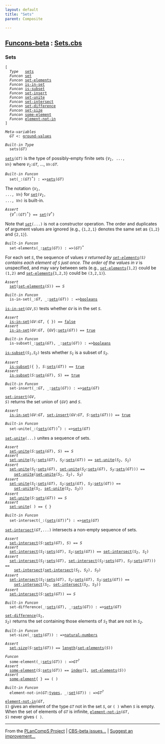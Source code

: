 ```yaml
---
layout: default
title: "Sets"
parent: Composite

---
```


[Funcons-beta] : [Sets.cbs]
-----------------------------

### Sets

<div class="highlighter-rouge"><pre class="highlight"><code>[
  <i class="keyword">Type</i>   <span class="name"><a href="#Name_sets">sets</a></span>
  <i class="keyword">Funcon</i> <span class="name"><a href="#Name_set">set</a></span>
  <i class="keyword">Funcon</i> <span class="name"><a href="#Name_set-elements">set-elements</a></span>
  <i class="keyword">Funcon</i> <span class="name"><a href="#Name_is-in-set">is-in-set</a></span>
  <i class="keyword">Funcon</i> <span class="name"><a href="#Name_is-subset">is-subset</a></span>
  <i class="keyword">Funcon</i> <span class="name"><a href="#Name_set-insert">set-insert</a></span>
  <i class="keyword">Funcon</i> <span class="name"><a href="#Name_set-unite">set-unite</a></span>
  <i class="keyword">Funcon</i> <span class="name"><a href="#Name_set-intersect">set-intersect</a></span>
  <i class="keyword">Funcon</i> <span class="name"><a href="#Name_set-difference">set-difference</a></span>
  <i class="keyword">Funcon</i> <span class="name"><a href="#Name_set-size">set-size</a></span>
  <i class="keyword">Funcon</i> <span class="name"><a href="#Name_some-element">some-element</a></span>
  <i class="keyword">Funcon</i> <span class="name"><a href="#Name_element-not-in">element-not-in</a></span>
]</code></pre></div>



<div class="highlighter-rouge"><pre class="highlight"><code><i class="keyword">Meta-variables</i>
  <span id="PartVariable_GT"><i class="var">GT</i></span> <: <span class="name"><a href="../../Value-Types/index.html#Name_ground-values">ground-values</a></span></code></pre></div>



<div class="highlighter-rouge"><pre class="highlight"><code><i class="keyword">Built-in</i> <i class="keyword">Type</i>
  <span class="name"><span id="Name_sets">sets</span></span>(<span id="Variable76_GT"><i class="var">GT</i></span>)</code></pre></div>

  <code><span class="name"><a href="#Name_sets">sets</a></span>(<i class="var">GT</i>)</code> is the type of possibly-empty finite sets <code>{<i class="var">V<sub class="sub">1</sub></i>, ..., <i class="var">Vn</i>}</code> 
  where <code><i class="var">V<sub class="sub">1</sub></i>:<i class="var">GT</i></code>, ..., <code><i class="var">Vn</i>:<i class="var">GT</i></code>.



<div class="highlighter-rouge"><pre class="highlight"><code><i class="keyword">Built-in</i> <i class="keyword">Funcon</i>
  <span class="name"><span id="Name_set">set</span></span>(_:(<span id="Variable190_GT"><i class="var">GT</i></span>)<sup class="sup">*</sup>) : =><span class="name"><a href="#Name_sets">sets</a></span>(<span id="Variable212_GT"><i class="var">GT</i></span>)</code></pre></div>

  The notation <code>{<i class="var">V<sub class="sub">1</sub></i>, ..., <i class="var">Vn</i>}</code> for <code><span class="name"><a href="#Name_set">set</a></span>(<i class="var">V<sub class="sub">1</sub></i>, ..., <i class="var">Vn</i>)</code> is built-in.

<div class="highlighter-rouge"><pre class="highlight"><code><i class="keyword">Assert</i>
  {<i class="var">V<sup class="sup">*</sup></i>:(<i class="var">GT</i>)<sup class="sup">*</sup>} == <span class="name"><a href="#Name_set">set</a></span>(<i class="var">V<sup class="sup">*</sup></i>)</code></pre></div>


  Note that <code><span class="name"><a href="#Name_set">set</a></span>(...)</code> is not a constructor operation. The order and duplicates
  of argument values are ignored (e.g., <code>{1,2,1}</code> denotes the same set as <code>{1,2}</code> 
  and <code>{2,1}</code>).



<div class="highlighter-rouge"><pre class="highlight"><code><i class="keyword">Built-in</i> <i class="keyword">Funcon</i>
  <span class="name"><span id="Name_set-elements">set-elements</span></span>(_:<span class="name"><a href="#Name_sets">sets</a></span>(<span id="Variable418_GT"><i class="var">GT</i></span>)) : =>(<span id="Variable438_GT"><i class="var">GT</i></span>)<sup class="sup">*</sup></code></pre></div>

  For each set <code><i class="var">S</i></code>, the sequence of values <code><i class="var">V<sup class="sup">*</sup></i></code> returned by <code><span class="name"><a href="#Name_set-elements">set-elements</a></span>(<i class="var">S</i>)</code>
  contains each element of <code><i class="var">S</i></code> just once. The order of the values in <code><i class="var">V<sup class="sup">*</sup></i></code> is
  unspecified, and may vary between sets (e.g., <code><span class="name"><a href="#Name_set-elements">set-elements</a></span>{1,2}</code> could be
  <code>(1,2)</code> and <code><span class="name"><a href="#Name_set-elements">set-elements</a></span>{1,2,3}</code> could be <code>(3,2,1)</code>). 

<div class="highlighter-rouge"><pre class="highlight"><code><i class="keyword">Assert</i>
  <span class="name"><a href="#Name_set">set</a></span>(<span class="name"><a href="#Name_set-elements">set-elements</a></span>(<i class="var">S</i>)) == <i class="var">S</i></code></pre></div>



<div class="highlighter-rouge"><pre class="highlight"><code><i class="keyword">Built-in</i> <i class="keyword">Funcon</i>
  <span class="name"><span id="Name_is-in-set">is-in-set</span></span>(_:<span id="Variable646_GT"><i class="var">GT</i></span>, _:<span class="name"><a href="#Name_sets">sets</a></span>(<span id="Variable658_GT"><i class="var">GT</i></span>)) : =><span class="name"><a href="../../Primitive/Booleans/index.html#Name_booleans">booleans</a></span></code></pre></div>

  <code><span class="name"><a href="#Name_is-in-set">is-in-set</a></span>(<i class="var">GV</i>,<i class="var">S</i>)</code> tests whether <code><i class="var">GV</i></code> is in the set <code><i class="var">S</i></code>.

<div class="highlighter-rouge"><pre class="highlight"><code><i class="keyword">Assert</i>
  <span class="name"><a href="#Name_is-in-set">is-in-set</a></span>(<i class="var">GV</i>:<i class="var">GT</i>, { }) == <span class="name"><a href="../../Primitive/Booleans/index.html#Name_false">false</a></span>
<i class="keyword">Assert</i>
  <span class="name"><a href="#Name_is-in-set">is-in-set</a></span>(<i class="var">GV</i>:<i class="var">GT</i>, {<i class="var">GV</i>}:<span class="name"><a href="#Name_sets">sets</a></span>(<i class="var">GT</i>)) == <span class="name"><a href="../../Primitive/Booleans/index.html#Name_true">true</a></span></code></pre></div>



<div class="highlighter-rouge"><pre class="highlight"><code><i class="keyword">Built-in</i> <i class="keyword">Funcon</i>
  <span class="name"><span id="Name_is-subset">is-subset</span></span>(_:<span class="name"><a href="#Name_sets">sets</a></span>(<span id="Variable821_GT"><i class="var">GT</i></span>), _:<span class="name"><a href="#Name_sets">sets</a></span>(<span id="Variable839_GT"><i class="var">GT</i></span>)) : =><span class="name"><a href="../../Primitive/Booleans/index.html#Name_booleans">booleans</a></span></code></pre></div>

  <code><span class="name"><a href="#Name_is-subset">is-subset</a></span>(<i class="var">S<sub class="sub">1</sub></i>,<i class="var">S<sub class="sub">2</sub></i>)</code> tests whether <code><i class="var">S<sub class="sub">1</sub></i></code> is a subset of <code><i class="var">S<sub class="sub">2</sub></i></code>.

<div class="highlighter-rouge"><pre class="highlight"><code><i class="keyword">Assert</i>
  <span class="name"><a href="#Name_is-subset">is-subset</a></span>({ }, <i class="var">S</i>:<span class="name"><a href="#Name_sets">sets</a></span>(<i class="var">GT</i>)) == <span class="name"><a href="../../Primitive/Booleans/index.html#Name_true">true</a></span>
<i class="keyword">Assert</i>
  <span class="name"><a href="#Name_is-subset">is-subset</a></span>(<i class="var">S</i>:<span class="name"><a href="#Name_sets">sets</a></span>(<i class="var">GT</i>), <i class="var">S</i>) == <span class="name"><a href="../../Primitive/Booleans/index.html#Name_true">true</a></span></code></pre></div>



<div class="highlighter-rouge"><pre class="highlight"><code><i class="keyword">Built-in</i> <i class="keyword">Funcon</i>
  <span class="name"><span id="Name_set-insert">set-insert</span></span>(_:<span id="Variable1001_GT"><i class="var">GT</i></span>, _:<span class="name"><a href="#Name_sets">sets</a></span>(<span id="Variable1013_GT"><i class="var">GT</i></span>)) : =><span class="name"><a href="#Name_sets">sets</a></span>(<span id="Variable1035_GT"><i class="var">GT</i></span>)</code></pre></div>

  <code><span class="name"><a href="#Name_set-insert">set-insert</a></span>(<i class="var">GV</i>, <i class="var">S</i>)</code> returns the set union of <code>{<i class="var">GV</i>}</code> and <code><i class="var">S</i></code>.

<div class="highlighter-rouge"><pre class="highlight"><code><i class="keyword">Assert</i>
  <span class="name"><a href="#Name_is-in-set">is-in-set</a></span>(<i class="var">GV</i>:<i class="var">GT</i>, <span class="name"><a href="#Name_set-insert">set-insert</a></span>(<i class="var">GV</i>:<i class="var">GT</i>, <i class="var">S</i>:<span class="name"><a href="#Name_sets">sets</a></span>(<i class="var">GT</i>))) == <span class="name"><a href="../../Primitive/Booleans/index.html#Name_true">true</a></span></code></pre></div>



<div class="highlighter-rouge"><pre class="highlight"><code><i class="keyword">Built-in</i> <i class="keyword">Funcon</i>
  <span class="name"><span id="Name_set-unite">set-unite</span></span>(_:(<span class="name"><a href="#Name_sets">sets</a></span>(<span id="Variable1178_GT"><i class="var">GT</i></span>))<sup class="sup">*</sup>) : =><span class="name"><a href="#Name_sets">sets</a></span>(<span id="Variable1206_GT"><i class="var">GT</i></span>)</code></pre></div>

  <code><span class="name"><a href="#Name_set-unite">set-unite</a></span>(...)</code> unites a sequence of sets.

<div class="highlighter-rouge"><pre class="highlight"><code><i class="keyword">Assert</i>
  <span class="name"><a href="#Name_set-unite">set-unite</a></span>(<i class="var">S</i>:<span class="name"><a href="#Name_sets">sets</a></span>(<i class="var">GT</i>), <i class="var">S</i>) == <i class="var">S</i>
<i class="keyword">Assert</i>
  <span class="name"><a href="#Name_set-unite">set-unite</a></span>(<i class="var">S<sub class="sub">1</sub></i>:<span class="name"><a href="#Name_sets">sets</a></span>(<i class="var">GT</i>), <i class="var">S<sub class="sub">2</sub></i>:<span class="name"><a href="#Name_sets">sets</a></span>(<i class="var">GT</i>)) == <span class="name"><a href="#Name_set-unite">set-unite</a></span>(<i class="var">S<sub class="sub">2</sub></i>, <i class="var">S<sub class="sub">1</sub></i>)
<i class="keyword">Assert</i>
  <span class="name"><a href="#Name_set-unite">set-unite</a></span>(<i class="var">S<sub class="sub">1</sub></i>:<span class="name"><a href="#Name_sets">sets</a></span>(<i class="var">GT</i>), <span class="name"><a href="#Name_set-unite">set-unite</a></span>(<i class="var">S<sub class="sub">2</sub></i>:<span class="name"><a href="#Name_sets">sets</a></span>(<i class="var">GT</i>), <i class="var">S<sub class="sub">3</sub></i>:<span class="name"><a href="#Name_sets">sets</a></span>(<i class="var">GT</i>))) ==
    <span class="name"><a href="#Name_set-unite">set-unite</a></span>(<span class="name"><a href="#Name_set-unite">set-unite</a></span>(<i class="var">S<sub class="sub">1</sub></i>, <i class="var">S<sub class="sub">2</sub></i>), <i class="var">S<sub class="sub">3</sub></i>)
<i class="keyword">Assert</i>
  <span class="name"><a href="#Name_set-unite">set-unite</a></span>(<i class="var">S<sub class="sub">1</sub></i>:<span class="name"><a href="#Name_sets">sets</a></span>(<i class="var">GT</i>), <i class="var">S<sub class="sub">2</sub></i>:<span class="name"><a href="#Name_sets">sets</a></span>(<i class="var">GT</i>), <i class="var">S<sub class="sub">3</sub></i>:<span class="name"><a href="#Name_sets">sets</a></span>(<i class="var">GT</i>)) == 
    <span class="name"><a href="#Name_set-unite">set-unite</a></span>(<i class="var">S<sub class="sub">1</sub></i>, <span class="name"><a href="#Name_set-unite">set-unite</a></span>(<i class="var">S<sub class="sub">2</sub></i>, <i class="var">S<sub class="sub">3</sub></i>))
<i class="keyword">Assert</i>
  <span class="name"><a href="#Name_set-unite">set-unite</a></span>(<i class="var">S</i>:<span class="name"><a href="#Name_sets">sets</a></span>(<i class="var">GT</i>)) == <i class="var">S</i>
<i class="keyword">Assert</i>
  <span class="name"><a href="#Name_set-unite">set-unite</a></span>( ) == { }</code></pre></div>



<div class="highlighter-rouge"><pre class="highlight"><code><i class="keyword">Built-in</i> <i class="keyword">Funcon</i>
  <span class="name"><span id="Name_set-intersect">set-intersect</span></span>(_:(<span class="name"><a href="#Name_sets">sets</a></span>(<span id="Variable1611_GT"><i class="var">GT</i></span>))<sup class="sup">+</sup>) : =><span class="name"><a href="#Name_sets">sets</a></span>(<span id="Variable1639_GT"><i class="var">GT</i></span>)</code></pre></div>

  <code><span class="name"><a href="#Name_set-intersect">set-intersect</a></span>(<i class="var">GT</i>,...)</code> intersects a non-empty sequence of sets.

<div class="highlighter-rouge"><pre class="highlight"><code><i class="keyword">Assert</i>
  <span class="name"><a href="#Name_set-intersect">set-intersect</a></span>(<i class="var">S</i>:<span class="name"><a href="#Name_sets">sets</a></span>(<i class="var">GT</i>), <i class="var">S</i>) == <i class="var">S</i>
<i class="keyword">Assert</i>
  <span class="name"><a href="#Name_set-intersect">set-intersect</a></span>(<i class="var">S<sub class="sub">1</sub></i>:<span class="name"><a href="#Name_sets">sets</a></span>(<i class="var">GT</i>), <i class="var">S<sub class="sub">2</sub></i>:<span class="name"><a href="#Name_sets">sets</a></span>(<i class="var">GT</i>)) == <span class="name"><a href="#Name_set-intersect">set-intersect</a></span>(<i class="var">S<sub class="sub">2</sub></i>, <i class="var">S<sub class="sub">1</sub></i>)
<i class="keyword">Assert</i>
  <span class="name"><a href="#Name_set-intersect">set-intersect</a></span>(<i class="var">S<sub class="sub">1</sub></i>:<span class="name"><a href="#Name_sets">sets</a></span>(<i class="var">GT</i>), <span class="name"><a href="#Name_set-intersect">set-intersect</a></span>(<i class="var">S<sub class="sub">2</sub></i>:<span class="name"><a href="#Name_sets">sets</a></span>(<i class="var">GT</i>), <i class="var">S<sub class="sub">3</sub></i>:<span class="name"><a href="#Name_sets">sets</a></span>(<i class="var">GT</i>))) == 
    <span class="name"><a href="#Name_set-intersect">set-intersect</a></span>(<span class="name"><a href="#Name_set-intersect">set-intersect</a></span>(<i class="var">S<sub class="sub">1</sub></i>, <i class="var">S<sub class="sub">2</sub></i>), <i class="var">S<sub class="sub">3</sub></i>)
<i class="keyword">Assert</i>
  <span class="name"><a href="#Name_set-intersect">set-intersect</a></span>(<i class="var">S<sub class="sub">1</sub></i>:<span class="name"><a href="#Name_sets">sets</a></span>(<i class="var">GT</i>), <i class="var">S<sub class="sub">2</sub></i>:<span class="name"><a href="#Name_sets">sets</a></span>(<i class="var">GT</i>), <i class="var">S<sub class="sub">3</sub></i>:<span class="name"><a href="#Name_sets">sets</a></span>(<i class="var">GT</i>)) == 
    <span class="name"><a href="#Name_set-intersect">set-intersect</a></span>(<i class="var">S<sub class="sub">1</sub></i>, <span class="name"><a href="#Name_set-intersect">set-intersect</a></span>(<i class="var">S<sub class="sub">2</sub></i>, <i class="var">S<sub class="sub">3</sub></i>))
<i class="keyword">Assert</i>
  <span class="name"><a href="#Name_set-intersect">set-intersect</a></span>(<i class="var">S</i>:<span class="name"><a href="#Name_sets">sets</a></span>(<i class="var">GT</i>)) == <i class="var">S</i></code></pre></div>



<div class="highlighter-rouge"><pre class="highlight"><code><i class="keyword">Built-in</i> <i class="keyword">Funcon</i>
  <span class="name"><span id="Name_set-difference">set-difference</span></span>(_:<span class="name"><a href="#Name_sets">sets</a></span>(<span id="Variable2038_GT"><i class="var">GT</i></span>), _:<span class="name"><a href="#Name_sets">sets</a></span>(<span id="Variable2056_GT"><i class="var">GT</i></span>)) : =><span class="name"><a href="#Name_sets">sets</a></span>(<span id="Variable2078_GT"><i class="var">GT</i></span>)</code></pre></div>

  <code><span class="name"><a href="#Name_set-difference">set-difference</a></span>(<i class="var">S<sub class="sub">1</sub></i>, <i class="var">S<sub class="sub">2</sub></i>)</code> returns the set containing those elements of <code><i class="var">S<sub class="sub">1</sub></i></code>
  that are not in <code><i class="var">S<sub class="sub">2</sub></i></code>.


<div class="highlighter-rouge"><pre class="highlight"><code><i class="keyword">Built-in</i> <i class="keyword">Funcon</i>
  <span class="name"><span id="Name_set-size">set-size</span></span>(_:<span class="name"><a href="#Name_sets">sets</a></span>(<span id="Variable2160_GT"><i class="var">GT</i></span>)) : =><span class="name"><a href="../../Primitive/Integers/index.html#Name_natural-numbers">natural-numbers</a></span></code></pre></div>
<div class="highlighter-rouge"><pre class="highlight"><code><i class="keyword">Assert</i>
  <span class="name"><a href="#Name_set-size">set-size</a></span>(<i class="var">S</i>:<span class="name"><a href="#Name_sets">sets</a></span>(<i class="var">GT</i>)) == <span class="name"><a href="../Sequences/index.html#Name_length">length</a></span>(<span class="name"><a href="#Name_set-elements">set-elements</a></span>(<i class="var">S</i>))</code></pre></div>

<div class="highlighter-rouge"><pre class="highlight"><code><i class="keyword">Funcon</i>
  <span class="name"><span id="Name_some-element">some-element</span></span>(_:<span class="name"><a href="#Name_sets">sets</a></span>(<span id="Variable2237_GT"><i class="var">GT</i></span>)) : =><span id="Variable2258_GT?"><i class="var">GT<sup class="sup">?</sup></i></span>
<i class="keyword">Assert</i>
  <span class="name"><a href="#Name_some-element">some-element</a></span>(<i class="var">S</i>:<span class="name"><a href="#Name_sets">sets</a></span>(<i class="var">GT</i>)) == <span class="name"><a href="../Sequences/index.html#Name_index">index</a></span>(1, <span class="name"><a href="#Name_set-elements">set-elements</a></span>(<i class="var">S</i>))
<i class="keyword">Assert</i>
  <span class="name"><a href="#Name_some-element">some-element</a></span>{ } == ( )</code></pre></div>



<div class="highlighter-rouge"><pre class="highlight"><code><i class="keyword">Built-in</i> <i class="keyword">Funcon</i>
  <span class="name"><span id="Name_element-not-in">element-not-in</span></span>(<span id="Variable2328_GT"><i class="var">GT</i></span>:<span class="name"><a href="../../Value-Types/index.html#Name_types">types</a></span>, _:<span class="name"><a href="#Name_set">set</a></span>(<span id="Variable2341_GT"><i class="var">GT</i></span>)) : =><span id="Variable2363_GT?"><i class="var">GT<sup class="sup">?</sup></i></span></code></pre></div>

  <code><span class="name"><a href="#Name_element-not-in">element-not-in</a></span>(<i class="var">GT</i>, <i class="var">S</i>)</code> gives an element of the type <code><i class="var">GT</i></code> not in the set 
  <code><i class="var">S</i></code>, or <code>( )</code> when <code><i class="var">S</i></code> is empty. When the set of elements of <code><i class="var">GT</i></code> is infinite,
  <code><span class="name"><a href="#Name_element-not-in">element-not-in</a></span>(<i class="var">GT</i>, <i class="var">S</i>)</code> never gives <code>( )</code>.



____

From the [PLanCompS Project] | [CBS-beta issues...] | [Suggest an improvement...]

[Sets.cbs]: Sets.cbs 
  "CBS SOURCE FILE"
[Funcons-beta]: /CBS-beta/docs/Funcons-beta
  "FUNCONS-BETA"
[Unstable-Funcons-beta]: /CBS-beta/docs/Unstable-Funcons-beta
  "UNSTABLE-FUNCONS-BETA"
[Languages-beta]: /CBS-beta/docs/Languages-beta
  "LANGUAGES-BETA"
[Unstable-Languages-beta]: /CBS-beta/docs/Unstable-Languages-beta
  "UNSTABLE-LANGUAGES-BETA"
[CBS-beta]: /CBS-beta "CBS-BETA"
[PLanCompS Project]: https://plancomps.github.io
  "PROGRAMMING LANGUAGE COMPONENTS AND SPECIFICATIONS PROJECT HOME PAGE"
[CBS-beta issues...]: https://github.com/plancomps/CBS-beta/issues
  "CBS-BETA ISSUE REPORTS ON GITHUB"
[Suggest an improvement...]: mailto:plancomps@gmail.com?Subject=CBS-beta%20-%20comment&Body=Re%3A%20CBS-beta%20specification%20at%20Values/Composite/Sets/Sets.cbs%0A%0AComment/Query/Issue/Suggestion%3A%0A%0A%0ASignature%3A%0A 
  "GENERATE AN EMAIL TEMPLATE"
